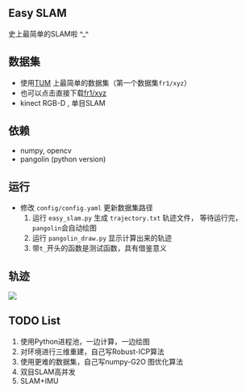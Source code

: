 ## Easy SLAM

史上最简单的SLAM啦 ^_^

## 数据集

* 使用[TUM](https://vision.in.tum.de/data/datasets/rgbd-dataset/download) 上最简单的数据集（第一个数据集`fr1/xyz`）
* 也可以点击直接下载[fr1/xyz](https://vision.in.tum.de/rgbd/dataset/freiburg1/rgbd_dataset_freiburg1_xyz.tgz)
* kinect RGB-D , 单目SLAM

## 依赖

* numpy, opencv
* pangolin (python version)

## 运行

* 修改 `config/config.yaml` 更新数据集路径
  1. 运行 `easy_slam.py` 生成 `trajectory.txt` 轨迹文件， 等待运行完，`pangolin`会自动绘图
  2. 运行 `pangolin_draw.py` 显示计算出来的轨迹
  3. 带`t_`开头的函数是测试函数，具有借鉴意义

## 轨迹

![](/home/qie/PycharmProjects/EasySLAM/EasySLAM-fr1xyz.png)

## TODO List

1. 使用Python进程池，一边计算，一边绘图
2. 对环境进行三维重建，自己写Robust-ICP算法
3. 使用更难的数据集，自己写numpy-G2O 图优化算法
4. 双目SLAM高并发
5. SLAM+IMU

